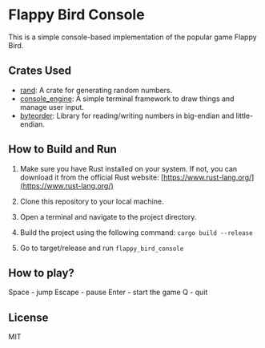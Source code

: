 # Flappy Bird Console

This is a simple console-based implementation of the popular game Flappy Bird.

## Crates Used

- [rand](https://crates.io/crates/rand): A crate for generating random numbers.
- [console_engine](https://crates.io/crates/console_engine): A simple terminal framework to draw things and manage user input.
- [byteorder](https://crates.io/crates/byteorder): Library for reading/writing numbers in big-endian and little-endian.

## How to Build and Run

1. Make sure you have Rust installed on your system. If not, you can download it from the official Rust website: [https://www.rust-lang.org/](https://www.rust-lang.org/)

2. Clone this repository to your local machine.

3. Open a terminal and navigate to the project directory.

4. Build the project using the following command:
   `cargo build --release`
5. Go to target/release and run `flappy_bird_console`

## How to play?

Space - jump
Escape - pause
Enter - start the game
Q - quit

## License

MIT
